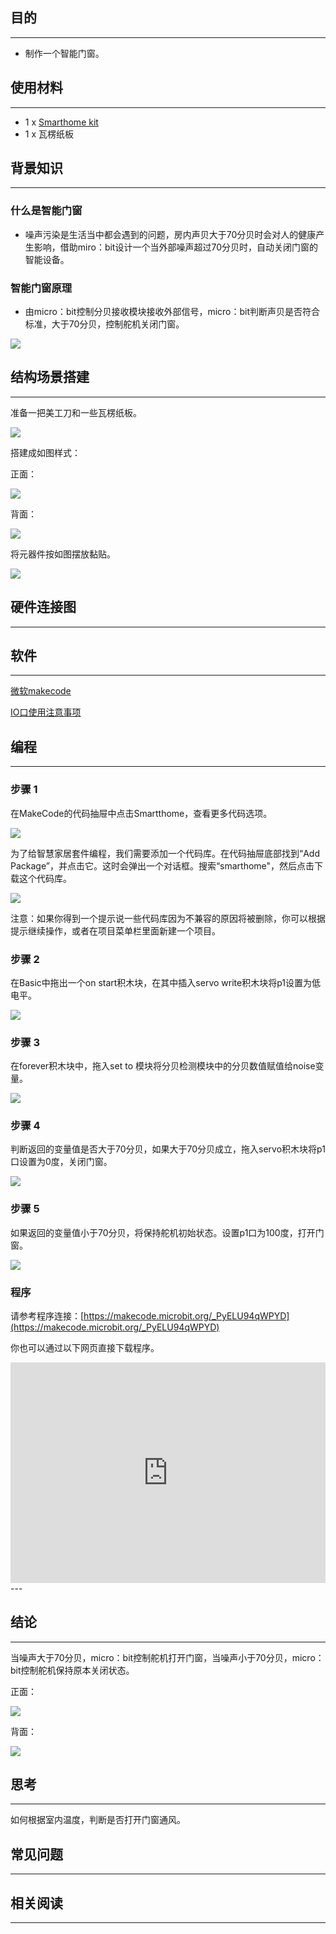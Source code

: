 
## 目的
---

- 制作一个智能门窗。

## 使用材料
---

- 1 x [Smarthome kit](https://www.elecfreaks.com/estore)
- 1 x 瓦楞纸板

## 背景知识
---
### 什么是智能门窗
- 噪声污染是生活当中都会遇到的问题，房内声贝大于70分贝时会对人的健康产生影响，借助miro：bit设计一个当外部噪声超过70分贝时，自动关闭门窗的智能设备。
### 智能门窗原理
- 由micro：bit控制分贝接收模块接收外部信号，micro：bit判断声贝是否符合标准，大于70分贝，控制舵机关闭门窗。

![](https://i.imgur.com/pVCMbrY.png)

## 结构场景搭建
---
准备一把美工刀和一些瓦楞纸板。

![](https://i.imgur.com/PuJE7uj.jpg)

搭建成如图样式：

正面：

![](https://i.imgur.com/sPzbv3R.jpg)

背面：

![](https://i.imgur.com/hvyJ9Ow.jpg)

将元器件按如图摆放黏贴。

![](https://i.imgur.com/oSZrVnY.jpg)


## 硬件连接图
---







## 软件
---
[微软makecode](https://makecode.microbit.org/#)

[IO口使用注意事项](https://www.elecfreaks.com/learn-cn/Edge_Connector_Data_Sheet/)



## 编程
---
### 步骤 1

在MakeCode的代码抽屉中点击Smartthome，查看更多代码选项。

![](https://i.imgur.com/2qCyzQ7.png)

为了给智慧家居套件编程，我们需要添加一个代码库。在代码抽屉底部找到“Add Package”，并点击它。这时会弹出一个对话框。搜索“smarthome"，然后点击下载这个代码库。

![](https://i.imgur.com/QR2s7LD.png)

注意：如果你得到一个提示说一些代码库因为不兼容的原因将被删除，你可以根据提示继续操作，或者在项目菜单栏里面新建一个项目。


### 步骤 2

在Basic中拖出一个on start积木块，在其中插入servo write积木块将p1设置为低电平。


![](https://i.imgur.com/cAwF1Yb.png)

### 步骤 3

在forever积木块中，拖入set to 模块将分贝检测模块中的分贝数值赋值给noise变量。

![](https://i.imgur.com/V2ptpb6.png)

### 步骤 4

判断返回的变量值是否大于70分贝，如果大于70分贝成立，拖入servo积木块将p1口设置为0度，关闭门窗。

![](https://i.imgur.com/RGf9xF5.png)

### 步骤 5
如果返回的变量值小于70分贝，将保持舵机初始状态。设置p1口为100度，打开门窗。

![](https://i.imgur.com/5VmbsGn.png)

### 程序

请参考程序连接：[https://makecode.microbit.org/_PyELU94qWPYD](https://makecode.microbit.org/_PyELU94qWPYD)

你也可以通过以下网页直接下载程序。

<div style="position:relative;height:0;padding-bottom:70%;overflow:hidden;"><iframe style="position:absolute;top:0;left:0;width:100%;height:100%;" src="https://makecode.microbit.org/#pub:_PyELU94qWPYD" frameborder="0" sandbox="allow-popups allow-forms allow-scripts allow-same-origin"></iframe></div>  
---

## 结论
---
当噪声大于70分贝，micro：bit控制舵机打开门窗，当噪声小于70分贝，micro：bit控制舵机保持原本关闭状态。

正面：

![](https://i.imgur.com/2JsAZKA.jpg)

背面：

![](https://i.imgur.com/rGIkINB.jpg)

## 思考
---
如何根据室内温度，判断是否打开门窗通风。

## 常见问题
---


## 相关阅读  
---

